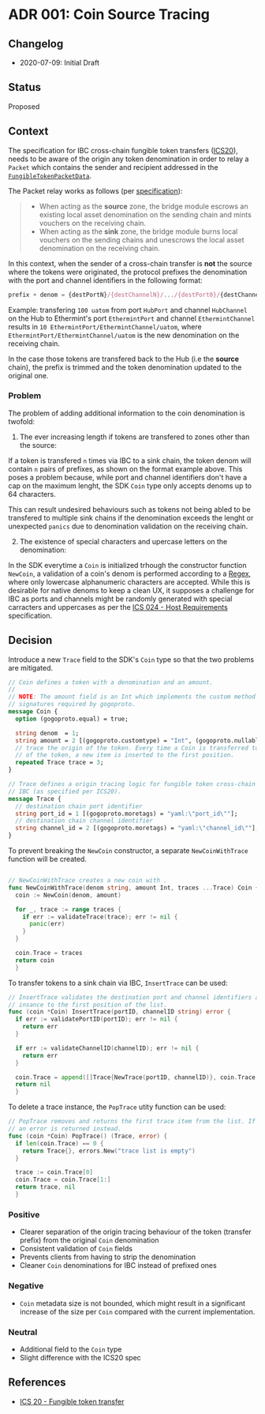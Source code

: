 # ADR 001: Coin Source Tracing

## Changelog

- 2020-07-09: Initial Draft

## Status

Proposed

## Context

The specification for IBC cross-chain fungible token transfers
([ICS20](https://github.com/cosmos/ics/tree/master/spec/ics-020-fungible-token-transfer)), needs to
be aware of the origin any token denomination in order to relay a `Packet` which contains the sender
and recipient addressed in the
[`FungibleTokenPacketData`](https://github.com/cosmos/ics/tree/master/spec/ics-020-fungible-token-transfer#data-structures).

The Packet relay works as follows (per
[specification](https://github.com/cosmos/ics/tree/master/spec/ics-020-fungible-token-transfer#packet-relay)):

> - When acting as the **source** zone, the bridge module escrows an existing local asset
>   denomination on the sending chain and mints vouchers on the receiving chain.
> - When acting as the **sink** zone, the bridge module burns local vouchers on the sending chains
>   and unescrows the local asset denomination on the receiving chain.

In this context, when the sender of a cross-chain transfer is **not** the source where the tokens
were originated, the protocol prefixes the denomination with the port and channel identifiers in the
following format:

```typescript
prefix + denom = {destPortN}/{destChannelN}/.../{destPort0}/{destChannel0}/denom
```

Example: transfering `100 uatom` from port `HubPort` and channel `HubChannel` on the Hub to
Ethermint's port `EthermintPort` and channel `EthermintChannel` results in `10
EthermintPort/EthermintChannel/uatom`, where `EthermintPort/EthermintChannel/uatom` is the new
denomination on the receiving chain.

In the case those tokens are transfered back to the Hub (i.e the **source** chain), the prefix is
trimmed and the token denomination updated to the original one.

### Problem

The problem of adding additional information to the coin denomination is twofold:

1. The ever increasing length if tokens are transfered to zones other than the source:

If a token is transfered `n` times via IBC to a sink chain, the token denom will contain `n` pairs
of prefixes, as shown on the format example above. This poses a problem because, while port
and channel identifiers don't have a cap on the maximum lenght, the SDK `Coin` type only accepts
denoms up to 64 characters.

This can result undesired behaviours such as tokens not being abled to be transfered to multiple
sink chains if the denomination exceeds the lenght or unexpected `panics` due to denomination
validation on the receiving chain.

2. The existence of special characters and upercase letters on the denomination:

In the SDK everytime a `Coin` is initialized trhough the constructor function `NewCoin`, a validation
of a coin's denom is performed according to a
[Regex](https://github.com/cosmos/cosmos-sdk/blob/a940214a4923a3bf9a9161cd14bd3072299cd0c9/types/coin.go#L583),
where only lowercase alphanumeric characters are accepted. While this is desirable for native denoms
to keep a clean UX, it supposes a challenge for IBC as ports and channels might be randomly
generated with special carracters and uppercases as per the [ICS 024 - Host
Requirements](https://github.com/cosmos/ics/tree/master/spec/ics-024-host-requirements#paths-identifiers-separators)
specification.

## Decision

Introduce a new `Trace` field to the SDK's `Coin` type so that the two problems are mitigated.

<!-- TODO: change field to metadata -->

```protobuf
// Coin defines a token with a denomination and an amount.
//
// NOTE: The amount field is an Int which implements the custom method
// signatures required by gogoproto.
message Coin {
  option (gogoproto.equal) = true;

  string denom  = 1;
  string amount = 2 [(gogoproto.customtype) = "Int", (gogoproto.nullable) = false];
  // trace the origin of the token. Every time a Coin is transferred to a chain that's not the souce
  // of the token, a new item is inserted to the first position.
  repeated Trace trace = 3;
}

// Trace defines a origin tracing logic for fungible token cross-chain token transfers through
// IBC (as specified per ICS20).
message Trace {
  // destination chain port identifier
  string port_id = 1 [(gogoproto.moretags) = "yaml:\"port_id\""];
  // destination chain channel identifier
  string channel_id = 2 [(gogoproto.moretags) = "yaml:\"channel_id\""];
}
```

To prevent breaking the `NewCoin` constructor, a separate `NewCoinWithTrace` function will be
created.

```go

// NewCoinWithTrace creates a new coin with .
func NewCoinWithTrace(denom string, amount Int, traces ...Trace) Coin {
  coin := NewCoin(denom, amount)

  for _, trace := range traces {
    if err := validateTrace(trace); err != nil {
      panic(err)
    }
  }

  coin.Trace = traces
  return coin
  }
```

To transfer tokens to a sink chain via IBC, `InsertTrace` can be used:

```go
// InsertTrace validates the destination port and channel identifiers and inserts a Trace
// insance to the first position of the list.
func (coin *Coin) InsertTrace(portID, channelID string) error {
  if err := validatePortID(portID); err != nil {
    return err
  }

  if err := validateChannelID(channelID); err != nil {
    return err
  }

  coin.Trace = append([]Trace{NewTrace(portID, channelID)}, coin.Trace...)
  return nil
  }
```

To delete a trace instance, the `PopTrace` utity function can be used:

```go
// PopTrace removes and returns the first trace item from the list. If the list is empty
// an error is returned instead.
func (coin *Coin) PopTrace() (Trace, error) {
  if len(coin.Trace) == 0 {
    return Trace{}, errors.New("trace list is empty")
  }

  trace := coin.Trace[0]
  coin.Trace = coin.Trace[1:]
  return trace, nil
  }
```

<!-- TODO: updates to ICS20 -->

### Positive

- Clearer separation of the origin tracing behaviour of the token (transfer prefix) from the original
  `Coin` denomination
- Consistent validation of `Coin` fields
- Prevents clients from having to strip the denomination
- Cleaner `Coin` denominations for IBC instead of prefixed ones

### Negative

- `Coin` metadata size is not bounded, which might result in a significant increase of the size per
  `Coin` compared with the current implementation.

### Neutral

- Additional field to the `Coin` type
- Slight difference with the ICS20 spec

## References

- [ICS 20 - Fungible token
  transfer](https://github.com/cosmos/ics/tree/master/spec/ics-020-fungible-token-transfer)
